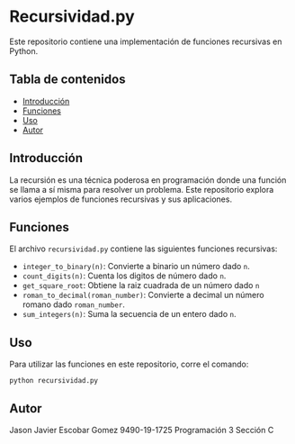 # Recursividad.py

Este repositorio contiene una implementación de funciones recursivas en Python.

## Tabla de contenidos

- [Introducción](#introducción)
- [Funciones](#funciones)
- [Uso](#uso)
- [Autor](#autor)

## Introducción

La recursión es una técnica poderosa en programación donde una función se llama a sí misma para resolver un problema. Este repositorio explora varios ejemplos de funciones recursivas y sus aplicaciones.

## Funciones

El archivo `recursividad.py` contiene las siguientes funciones recursivas:

- `integer_to_binary(n)`: Convierte a binario un número dado `n`.
- `count_digits(n)`: Cuenta los digitos de número dado `n`.
- `get_square_root`: Obtiene la raiz cuadrada de un número dado `n`
- `roman_to_decimal(roman_number)`: Convierte a decimal un número romano dado `roman_number`.
- `sum_integers(n)`: Suma la secuencia de un entero dado `n`.

## Uso

Para utilizar las funciones en este repositorio, corre el comando:

```
python recursividad.py

```

## Autor

Jason Javier Escobar Gomez
9490-19-1725
Programación 3
Sección C

